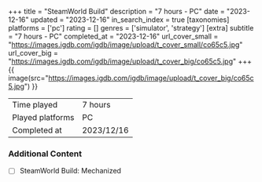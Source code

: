 +++
title = "SteamWorld Build"
description = "7 hours - PC"
date = "2023-12-16"
updated = "2023-12-16"
in_search_index = true
[taxonomies]
platforms = ['pc']
rating = []
genres = ['simulator', 'strategy']
[extra]
subtitle = "7 hours - PC"
completed_at = "2023-12-16"
url_cover_small = "https://images.igdb.com/igdb/image/upload/t_cover_small/co65c5.jpg"
url_cover_big = "https://images.igdb.com/igdb/image/upload/t_cover_big/co65c5.jpg"
+++
{{ image(src="https://images.igdb.com/igdb/image/upload/t_cover_big/co65c5.jpg") }}

|              |            |
| ------------ | ---------- |
| Time played  | 7 hours |
| Played platforms    | PC |
| Completed at | 2023/12/16 |


### Additional Content


- [ ] SteamWorld Build: Mechanized